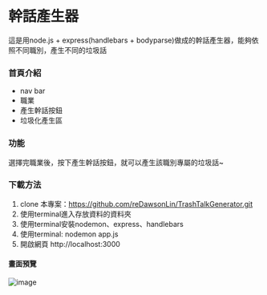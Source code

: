 # 幹話產生器
這是用node.js + express(handlebars + bodyparse)做成的幹話產生器，能夠依照不同職別，產生不同的垃圾話

### 首頁介紹
* nav bar
* 職業
* 產生幹話按鈕
* 垃圾化產生區
### 功能
選擇完職業後，按下產生幹話按鈕，就可以產生該職別專屬的垃圾話~

### 下載方法
1. clone 本專案：https://github.com/reDawsonLin/TrashTalkGenerator.git
2. 使用terminal進入存放資料的資料夾
3. 使用terminal安裝nodemon、express、handlebars
4. 使用terminal: nodemon app.js
5. 開啟網頁 http://localhost:3000

#### 畫面預覽
![image](https://user-images.githubusercontent.com/85107053/125167931-89bbc500-e1d5-11eb-8b20-05ba66fb544a.png)
